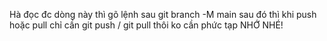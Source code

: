 Hà đọc đc dòng này thì gõ lệnh sau
	git branch -M main
sau đó thì khi push hoặc pull chỉ cần git push / git pull thôi ko cần phức tạp
NHỚ NHÉ!